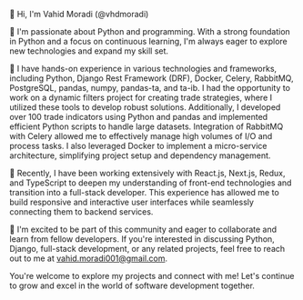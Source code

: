 👋 Hi, I'm Vahid Moradi (@vhdmoradi)

👀 I'm passionate about Python and programming. With a strong foundation in Python and a focus on continuous learning, I'm always eager to explore new technologies and expand my skill set.

🌱 I have hands-on experience in various technologies and frameworks, including Python, Django Rest Framework (DRF), Docker, Celery, RabbitMQ, PostgreSQL, pandas, numpy, pandas-ta, and ta-ib. I had the opportunity to work on a dynamic filters project for creating trade strategies, where I utilized these tools to develop robust solutions. Additionally, I developed over 100 trade indicators using Python and pandas and implemented efficient Python scripts to handle large datasets. Integration of RabbitMQ with Celery allowed me to effectively manage high volumes of I/O and process tasks. I also leveraged Docker to implement a micro-service architecture, simplifying project setup and dependency management.

🚀 Recently, I have been working extensively with React.js, Next.js, Redux, and TypeScript to deepen my understanding of front-end technologies and transition into a full-stack developer. This experience has allowed me to build responsive and interactive user interfaces while seamlessly connecting them to backend services.

💞️ I'm excited to be part of this community and eager to collaborate and learn from fellow developers. If you're interested in discussing Python, Django, full-stack development, or any related projects, feel free to reach out to me at vahid.moradi001@gmail.com.

You're welcome to explore my projects and connect with me! Let's continue to grow and excel in the world of software development together.

